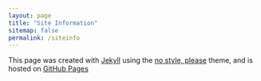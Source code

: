 ```yaml
---
layout: page
title: "Site Information"
sitemap: false
permalink: /siteinfo
---
```


This page was created with [Jekyll](https://jekyllrb.com/) using the [no style, please](https://github.com/riggraz/no-style-please) theme, and is hosted on [GitHub Pages](https://docs.github.com/en/pages)
